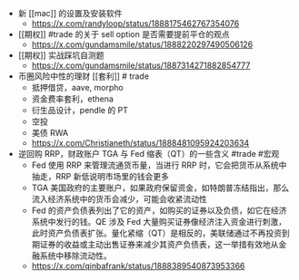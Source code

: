 - 新 [[mac]] 的设置及安装软件
	- https://x.com/randyloop/status/1888175462767354076
- [[期权]] #trade 的关于 sell option 是否需要提前平仓的观点
	- https://x.com/gundamsmile/status/1888220297490506126
- [[期权]] 实战踩坑自测题
	- https://x.com/gundamsmile/status/1887314271882854777
- 币圈风险中性的理财 [[套利]] # trade
	- 抵押借贷，aave, morpho
	- 资金费率套利，ethena
	- 衍生品设计，pendle 的 PT
	- 空投
	- 美债 RWA
	- https://x.com/Christianeth/status/1888481095924203634
- 逆回购 RRP，财政账户 TGA 与 Fed 缩表（QT）的一些含义 #trade #宏观
	- Fed 使用 RRP 来管理流通货币量，当进行 RRP 时，它会把货币从系统中抽走，RRP 新低说明市场里的钱会更多
	- TGA 美国政府的主要账户，如果政府保留资金，如特朗普冻结指出，那么流入经济系统中的货币会减少，可能会收紧流动性
	- Fed 的资产负债表列出了它的资产，如购买的证券以及负债，如它在经济系统中发行的钱。QE 涉及 Fed 大量购买证券像经济注入资金进行刺激，此时资产负债表扩张。量化紧缩（QT）是相反的，美联储通过不再投资到期证券的收益或主动出售证券来减少其资产负债表，这一举措有效地从金融系统中移除流动性。
	- https://x.com/qinbafrank/status/1888389540873953366